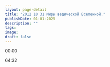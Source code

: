 ```yaml
---
layout: page-detail
title: "2012 10 31 Миры ведической Вселенной."
publishDate: 01-01-2025
description: ""
tags:
image:
draft: false
---
```


00:00 

64:32 

  
